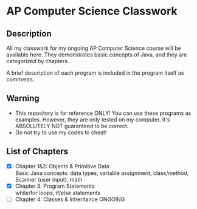 # AP Computer Science Classwork

## Description
All my classwork for my ongoing AP Computer Science course will be available 
here. They demonstrates basic concepts of Java, and they are categorized by 
chapters.

A brief description of each program is included in the program itself as 
comments.

## Warning
- This repository is for reference ONLY! You can use these programs as 
examples. However, they are only tested on my computer. It's ABSOLUTELY 
NOT guaranteed to be correct.  
- Do not try to use my codes to cheat!

## List of Chapters
- [x] Chapter 1&2: Objects & Primitive Data  
  Basic Java concepts: data types, variable assignment, class/method, Scanner (user input), math  
- [x] Chapter 3: Program Statements  
  while/for loops, if/else statements
- [ ] Chapter 4: Classes & Inheritance
  ONGOING
